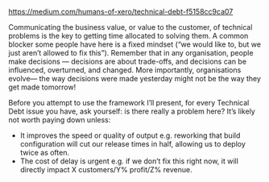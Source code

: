 https://medium.com/humans-of-xero/technical-debt-f5158cc9ca07

Communicating the business value, or value to the customer, of technical problems is the key to getting time allocated to solving them. A common blocker some people have here is a fixed mindset (“we would like to, but we just aren’t allowed to fix this”). Remember that in any organisation, people make decisions — decisions are about trade-offs, and decisions can be influenced, overturned, and changed. More importantly, organisations evolve— the way decisions were made yesterday might not be the way they get made tomorrow!

Before you attempt to use the framework I’ll present, for every Technical Debt issue you have, ask yourself: is there really a problem here? It’s likely not worth paying down unless:

- It improves the speed or quality of output e.g. reworking that build configuration will cut our release times in half, allowing us to deploy twice as often.
- The cost of delay is urgent e.g. if we don’t fix this right now, it will directly impact X customers/Y% profit/Z% revenue.

